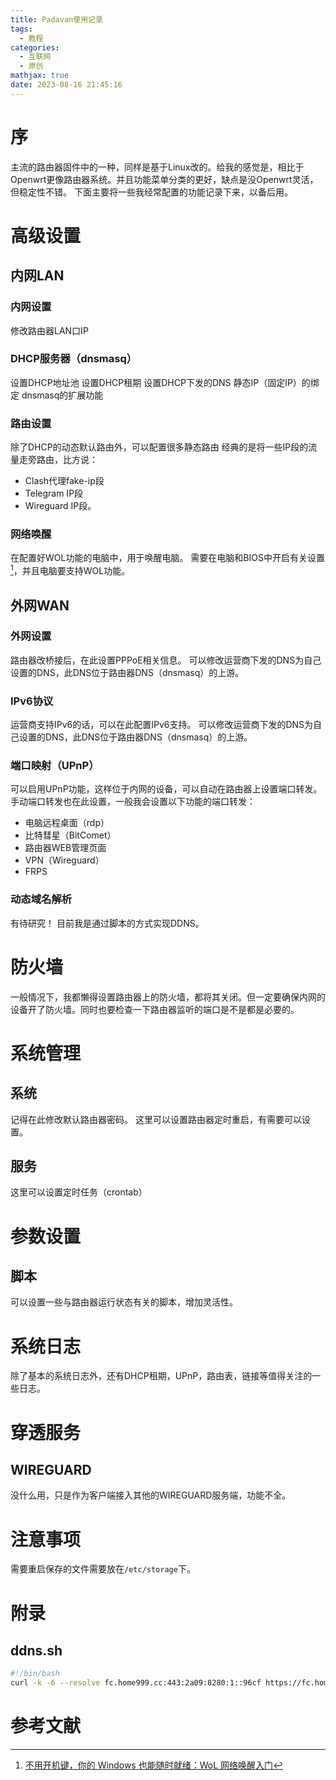 ```yaml
---
title: Padavan使用记录
tags:
  - 教程
categories:
  - 互联网
  - 原创
mathjax: true
date: 2023-08-16 21:45:16
---
```

# 序
主流的路由器固件中的一种，同样是基于Linux改的。给我的感觉是，相比于Openwrt更像路由器系统。并且功能菜单分类的更好，缺点是没Openwrt灵活，但稳定性不错。
下面主要将一些我经常配置的功能记录下来，以备后用。

# 高级设置
## 内网LAN
### 内网设置
修改路由器LAN口IP

### DHCP服务器（dnsmasq）
设置DHCP地址池
设置DHCP租期
设置DHCP下发的DNS
静态IP（固定IP）的绑定
dnsmasq的扩展功能

### 路由设置
除了DHCP的动态默认路由外，可以配置很多静态路由
经典的是将一些IP段的流量走旁路由，比方说：
 - Clash代理fake-ip段
 - Telegram IP段
 - Wireguard IP段。

### 网络唤醒
在配置好WOL功能的电脑中，用于唤醒电脑。
需要在电脑和BIOS中开启有关设置[^1]，并且电脑要支持WOL功能。

## 外网WAN
### 外网设置
路由器改桥接后，在此设置PPPoE相关信息。
可以修改运营商下发的DNS为自己设置的DNS，此DNS位于路由器DNS（dnsmasq）的上游。
### IPv6协议
运营商支持IPv6的话，可以在此配置IPv6支持。
可以修改运营商下发的DNS为自己设置的DNS，此DNS位于路由器DNS（dnsmasq）的上游。
### 端口映射（UPnP）
可以启用UPnP功能，这样位于内网的设备，可以自动在路由器上设置端口转发。
手动端口转发也在此设置，一般我会设置以下功能的端口转发：
 - 电脑远程桌面（rdp）
 - 比特彗星（BitComet）
 - 路由器WEB管理页面
 - VPN（Wireguard）
 - FRPS
### 动态域名解析
有待研究！
目前我是通过脚本的方式实现DDNS。

# 防火墙
一般情况下，我都懒得设置路由器上的防火墙，都将其关闭。但一定要确保内网的设备开了防火墙。同时也要检查一下路由器监听的端口是不是都是必要的。

# 系统管理
## 系统
记得在此修改默认路由器密码。
这里可以设置路由器定时重启，有需要可以设置。
## 服务
这里可以设置定时任务（crontab）

# 参数设置
## 脚本
可以设置一些与路由器运行状态有关的脚本，增加灵活性。

# 系统日志
除了基本的系统日志外，还有DHCP租期，UPnP，路由表，链接等值得关注的一些日志。

# 穿透服务
## WIREGUARD
没什么用，只是作为客户端接入其他的WIREGUARD服务端，功能不全。

# 注意事项
需要重启保存的文件需要放在`/etc/storage`下。

# 附录
## ddns.sh
```bash /etc/storage/ddns.sh
#!/bin/bash
curl -k -6 --resolve fc.home999.cc:443:2a09:8280:1::96cf https://fc.home999.cc/ipinfo/ddns?subdomain=<域名>
```

# 参考文献
[^1]: [不用开机键，你的 Windows 也能随时就绪：WoL 网络唤醒入门](https://sspai.com/post/67003)